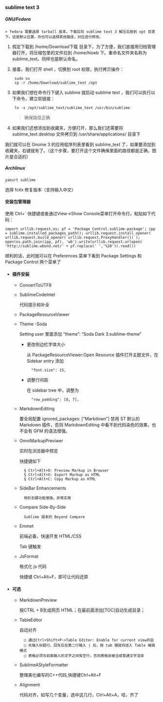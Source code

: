 ### sublime text 3

##### GNU/Fedora

    > fedora 需要选择 tarball 版本。下载后将 sublime text 3 解压后放到 opt 目录下。这是默认位置，你也可以选择其他路径，对应进行修改。

1. 假定下载到 /home/Download下载 目录下，为了方便，我们直接用归档管理器打开，将压缩包里的文件拉到 /home/hioeb 下。重命名文件夹名称为 sublime_text。同样也是默认命名。
        
1. 接着，我们打开 shell ，切换到 root 权限，执行拷贝操作：
        
        sudo su
        cp -r /home/Download/sublime_text /opt

1. 如果我们想在命令行下键入 sublime 就启动 sublime text ，我们可以执行以下命令，建立软链接：

        ln -s /opt/sublime_text/sublime_text /usr/bin/sublime
    > 确保路径正确

1. 如果我们还想添加到收藏夹，方便打开，那么我们还需要将 sublime_text.desktop 文件拷贝到 /usr/share/applications/ 目录下

我们就可以在 Gnome 3 的应用程序列表里看到 sublime_text 了，如果要添加到收藏夹，右键就有了。（这个步骤，要打开这个文件确保里面的路径都是正确，图片是合适的）

##### Archlinux

    yaourt sublime

选择 fcitx 修复版本（支持输入中文） 

#### 安装包管理器

使用 Ctrl+` 快捷键或者通过View->Show Console菜单打开命令行，粘贴如下代码：

    import urllib.request,os; pf = 'Package Control.sublime-package'; ipp = sublime.installed_packages_path(); urllib.request.install_opener( urllib.request.build_opener( urllib.request.ProxyHandler()) ); open(os.path.join(ipp, pf), 'wb').write(urllib.request.urlopen( 'http://sublime.wbond.net/' + pf.replace(' ','%20')).read())

顺利的话，此时就可以在 Preferences 菜单下看到 Package Settings 和 Package Control 两个菜单了
    
- ####  插件安装

    + ConvertToUTF8
    
    + SublimeCodeIntel
    
        代码提示和补全
    
    + PackageResourceViewer
    
    + Theme -Soda

        Setting user 里面添加 ”theme”: “Soda Dark 3.sublime-theme”

        * 更改侧边栏字体大小

            从 PackageResourceViewer:Open Resource 插件打开主题文件，在 Sidebar entry 添加

                "font.size": 15,

        * 调整行间距

            在 sidebar tree 中，调整为

                "row_padding": [8, 7],
    
    + MarkdownEditing

        要全局配置 ignored_packages: [“Markdown”] 禁用 ST 默认的 Markdown 插件，否则 MarkdownEditing 中看不到代码染色的效果，也不会有 GFM 的语法增强。
    
    + OmniMarkupPreviwer

        实时在浏览器中预览

        快捷键如下

            § Ctrl+Alt+O: Preview Markup in Browser
            § Ctrl+Alt+X: Export Markup as HTML
            § Ctrl+Alt+C: Copy Markup as HTML

    + SideBar Enhancements

            侧栏右键功能增强，非常实用
    
    + Compare Side-By-Side

            Sublime 版本的 Beyond Compare
    
    + Emmet

        前端必备，快速开发 HTML/CSS

        Tab 键触发
    
    + JsFormat

        格式化 js 代码

        快捷键 Ctrl+Alt+F，即可让代码还原

    
- #### 可选

    + MarkdownPreview

        按CTRL + B生成网页 HTML；在最前面添加[TOC]自动生成目录；
    
    + TableEditor

        自动对齐

            □ 通过Ctrl+Shift+P->Table Editor: Enable for current view开启
            □ 先输入标题行，回车后在第二行输入 | 后，按 tab 键就将进入 Table 编辑模式
            □ 表格必须与前面输入的文字之间有空行，否则表格会被当成普通文字渲染
    
    + SublimeAStyleFormatter

        整理美化编写的C++代码,快捷键Ctrl+Alt+F
    
    + Alignment

        代码对齐，如写几个变量，选中这几行，Ctrl+Alt+A，哇，齐了


